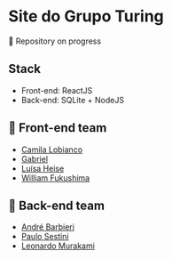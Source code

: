 # Site do Grupo Turing

:construction: Repository on progress

## Stack
- Front-end: ReactJS
- Back-end: SQLite + NodeJS

## :art: Front-end team
- [Camila Lobianco](https://github.com/camilalobianco)
- [Gabriel]()
- [Luísa Heise](https://github.com/luisaheise)
- [William Fukushima](https://github.com/williamfukushima)


## :wrench: Back-end team
- [André Barbieri]()
- [Paulo Sestini](https://github.com/paulosestini)
- [Leonardo Murakami](https://github.com/leonardomurakami)
